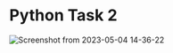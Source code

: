 # Python Task 2
![Screenshot from 2023-05-04 14-36-22](https://github.com/amrabunemr98/Sprints-tasks/assets/128842547/bf6f8c52-5e1b-46a2-8583-a99a1318d0e8)
